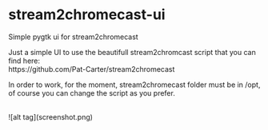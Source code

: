 # stream2chromecast-ui
Simple pygtk ui for stream2chromecast

<p>Just a simple UI to use the beautifull stream2chromcast script that you can find here:<br />
https://github.com/Pat-Carter/stream2chromecast</p>
<p>In order to work, for the moment, stream2chromecast folder must be in /opt, of course you can change
the script as you prefer.</p>
<br />
![alt tag](screenshot.png)
